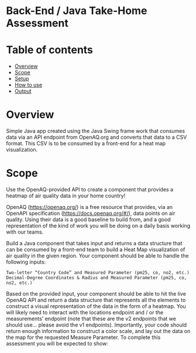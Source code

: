 # Back-End / Java Take-Home Assessment

# Table of contents
* [Overview](#general-info)
* [Scope](#scope)
* [Setup](#setup)
* [How to use](#how-to-use)
* [Output](#output)

# Overview
Simple Java app created using the Java Swing frame work that consumes data via an API endpoint from OpenAQ.org and 
converts that data to a  CSV format. This CSV is to be consumed by a front-end for a heat map visualization. 

# Scope
Use the OpenAQ-provided API to create a component that provides a heatmap of air quality data in your home country!

OpenAQ (https://openaq.org/) is a free resource that provides, via an OpenAPI specification 
(https://docs.openaq.org/#/), data points on air quality. Using their data is a good baseline to build from, and a 
good representation of the kind of work you will be doing on a daily basis working with our teams.

Build a Java component that takes input and returns a data structure that can be consumed by a front-end team to build 
a Heat Map visualization of air quality in the given region. Your component should be able to handle the following 
inputs:

```Two-letter “Country Code” and Measured Parameter (pm25, co, no2, etc.)```
```Decimal-Degree Coordinates & Radius and Measured Parameter (pm25, co, no2, etc.)```

Based on the provided input, your component should be able to hit the live OpenAQ API and return a data structure 
that represents all the elements to construct a visual representation of the data in the form of a heatmap. You will 
likely need to interact with the locations endpoint and / or the measurements' endpoint (note that these are the v2 
endpoints that we should use… please avoid the v1 endpoints). Importantly, your code should return enough information 
to construct a color scale, and lay out the data on the map for the requested Measure Parameter. To complete this 
assessment you will be expected to show:
